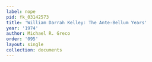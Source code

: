 ```yaml
---
label: nope
pid: fk_03142573
title: 'William Darrah Kelley: The Ante-Bellum Years'
year: '1974'
author: Michael R. Greco
order: '095'
layout: single
collection: documents
---
```

